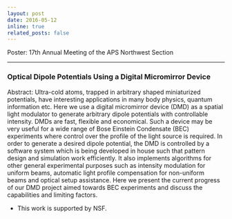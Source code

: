 ```yaml
---
layout: post
date: 2016-05-12
inline: true
related_posts: false
---
```


Poster: 17th Annual Meeting of the APS Northwest Section

---
<!-- ## Poster -->
<!-- 
![Optical Dipole Potentials Using a Digital Micromirror Device](./assets/Poster.png) -->
### Optical Dipole Potentials Using a Digital Micromirror Device

Abstract:
Ultra-cold atoms, trapped in arbitrary shaped miniaturized potentials, have interesting applications in many body physics, quantum information etc. Here we use a digital micromirror device (DMD) as a spatial light modulator to generate arbitrary dipole potentials with controllable intensity. DMDs are fast, flexible and economical. Such a device may be very useful for a wide range of Bose Einstein Condensate (BEC) experiments where control over the profile of the light source is required. In order to generate a desired dipole potential, the DMD is controlled by a software system which is being developed in house such that pattern design and simulation work efficiently. It also implements algorithms for other general experimental purposes such as intensity modulation for uniform beams, automatic light profile compensation for non-uniform beams and optical setup assistance. Here we present the current progress of our DMD project aimed towards BEC experiments and discuss the capabilities and limiting factors.

* This work is supported by NSF.
